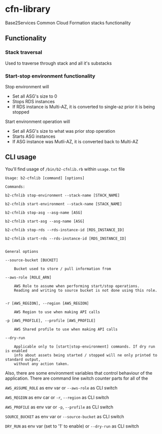 # cfn-library

Base2Services Common Cloud Formation stacks functionality

## Functionality

### Stack traversal

Used to traverse through stack and all it's substacks

### Start-stop environment functionality

Stop environment will

- Set all ASG's size to 0
- Stops RDS instances
- If RDS instance is Multi-AZ, it is converted to single-az prior it
  is being stopped

Start environment operation will

- Set all ASG's size to what was prior stop operation
- Starts ASG instances
- If ASG instance was Mutli-AZ, it is converted back to Multi-AZ


## CLI usage

You'll find usage of `/bin/b2-cfnlib.rb` within `usage.txt` file

```
Usage: b2-cfnlib [command] [options]

Commands:

b2-cfnlib stop-environment --stack-name [STACK_NAME]

b2-cfnlib start-environment --stack-name [STACK_NAME]

b2-cfnlib stop-asg --asg-name [ASG]

b2-cfnlib start-asg --asg-name [ASG]

b2-cfnlib stop-rds --rds-instance-id [RDS_INSTANCE_ID]

b2-cfnlib start-rds --rds-instance-id [RDS_INSTANCE_ID]


General options

--source-bucket [BUCKET]

    Bucket used to store / pull information from

--aws-role [ROLE_ARN]

    AWS Role to assume when performing start/stop operations.
    Reading and writing to source bucket is not done using this role. 


-r [AWS_REGION], --region [AWS_REGION]

    AWS Region to use when making API calls

-p [AWS_PROFILE], --profile [AWS_PROFILE]

    AWS Shared profile to use when making API calls

--dry-run

    Applicable only to [start|stop-environment] commands. If dry run is enabled
    info about assets being started / stopped will ne only printed to standard output,
    without any action taken.
```

Also, there are some environment variables that control behaviour of the application.
There are command line switch counter parts for all of the

`AWS_ASSUME_ROLE` as env var or `--aws-role` as CLI switch

`AWS_REGION` as env car or `-r`, `--region` as CLI switch

`AWS_PROFILE` as env var or `-p`, `--profile` as CLI switch

`SOURCE_BUCKET` as env var or `--source-bucket` as CLI switch

`DRY_RUN` as env var (set to '1' to enable) or `--dry-run` as CLI switch
